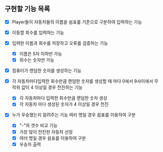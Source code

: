 구현할 기능 목록
----------------

- [x] Player들이 자동차들의 이름을 쉼표를 기준으로 구분하여 입력하는 기능

- [x] 이동할 회수를 입력하는 기능

- [x] 입력한 이름과 회수를 저장하고 오류를 검증하는 기능
    - [x] 이름은 5자 이하만 가능
    - [x] 회수는 숫자만 가능

- [x] 컴퓨터가 랜덤한 숫자를 생성하는 기능

- [x] 각 자동차마다입력한 회수만큼 랜덤한 숫자를 생성할 때 마다 0에서 9사이에서 무작위 값이 4 이상일 경우 전진하는 기능
    - [x] 각 자동차마다 입력한 회수만큼 랜덤한 숫자 생성
    - [x] 각 자동차 마다 생성된 숫자가 4 이상일 경우 전진

- [x] 누가 우승했는지 알려주는 기능 여러 명일 경우 쉽표를 이용하여 구분
    - [x] "-"의 갯수 비교 기능
    - [x] 가장 많이 전진한 자동차 선정
    - [x] 여러 명일 경우 쉼표를 이용하여 구분
    - [x] 우승자 출력